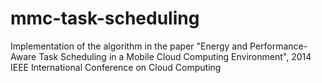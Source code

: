 # mmc-task-scheduling
Implementation of the algorithm in the paper "Energy and Performance-Aware Task Scheduling in a Mobile Cloud Computing Environment", 2014 IEEE International Conference on Cloud Computing
